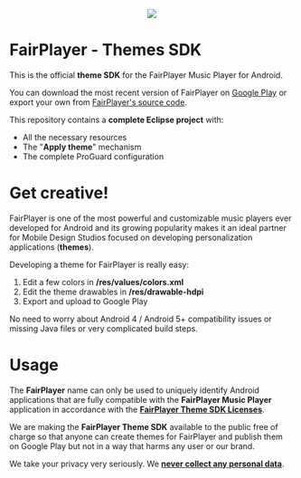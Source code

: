 <p align="center">
    <a href="https://markjivko.com/fairplayer/">
        <img src="https://repository-images.githubusercontent.com/453338760/fa3805c8-6bb9-4184-966b-8e5f56e0ac18"/>
    </a>
</p>

# FairPlayer - Themes SDK 

This is the official **theme SDK** for the FairPlayer Music Player for Android.

You can download the most recent version of FairPlayer on [Google Play](https://play.google.com/store/apps/details?id=com.fairplayer) or export your own from [FairPlayer's source code](https://github.com/markjivko/fairplayer).

This repository contains a **complete Eclipse project** with:

  - All the necessary resources
  - The "**Apply theme**" mechanism
  - The complete ProGuard configuration

# Get creative!

FairPlayer is one of the most powerful and customizable music players ever developed for Android and its growing popularity makes it an ideal partner for Mobile Design Studios focused on developing personalization applications (**themes**).

Developing a theme for FairPlayer is really easy:

  1. Edit a few colors in **/res/values/colors.xml**
  2. Edit the theme drawables in **/res/drawable-hdpi**
  3. Export and upload to Google Play
  
No need to worry about Android 4 / Android 5+ compatibility issues or missing Java files or very complicated build steps.

# Usage

The **FairPlayer** name can only be used to uniquely identify Android applications that are fully compatible with the **FairPlayer Music Player** application in accordance with the **[FairPlayer Theme SDK Licenses](https://github.com/markjivko/fairplayer-sdk/blob/main/Licenses.md)**.

We are making the **FairPlayer Theme SDK** available to the public free of charge so that anyone can create themes for FairPlayer and publish them on Google Play but not in a way that harms any user or our brand.

We take your privacy very seriously. We **[never collect any personal data](https://markjivko.com/privacy-policy)**.
